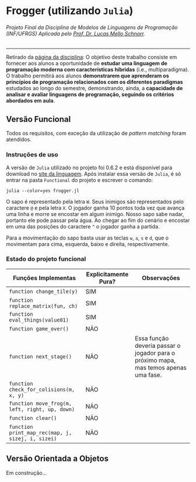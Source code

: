 
# Frogger (utilizando `Julia`)
###### Projeto Final da Disciplina de Modelos de Linguagens de Programação (INF/UFRGS) Aplicada pelo [Prof. Dr. Lucas Mello Schnorr](https://github.com/schnorr/).
---
Retirado da [página da disciplina](https://github.com/schnorr/mlp/tree/master/projeto):
O objetivo deste trabalho consiste em fornecer aos alunos a oportunidade de **estudar uma linguagem de programação moderna com características híbridas** (i.e., multiparadigma). O trabalho permitirá aos alunos **demonstrarem que aprenderam os princípios de programação relacionados com os diferentes paradigmas** estudados ao longo do semestre, demonstrando, ainda, a **capacidade de analisar e avaliar linguagens de programação, seguindo os critérios abordados em aula**.

## Versão Funcional
Todos os requisitos, com exceção da utilização de *pattern matching* foram atendidos.

### Instruções de uso

A versão de `Julia` utilizado no projeto foi 0.6.2 e está disponível para download no [site da linguagem](https://julialang.org/downloads/).
Após instalar essa versão de `Julia`, é só entrar na pasta `Functional` do projeto e escrever o comando:

    julia --color=yes frogger.jl

O sapo é representado pela letra `W`. Seus inimigos são representados pelo caractere `@` e pela letra `X`. O jogador ganha 10 pontos toda vez que avança uma linha e morre se encostar em algum inimigo. Nosso sapo sabe nadar, portanto ele pode passar pela água. Ao chegar ao fim do cenário e encostar em uma das posições do caractere `^` o jogador ganha a partida.

Para a movimentação do sapo basta usar as teclas `w`, `a`, `s` e `d`, que o movimentam para cima, esquerda, baixo e direita, respectivamente.

### Estado do projeto funcional
| Funções Implementas | Explicitamente Pura?  | Observações |
| ------------ | ------------ | ------------ |
| `function change_tile(y)` | SIM |  |
| `function replace_matrix(fun, ch)` | SIM |  |
| `function eval_things(value01)` | SIM |  |
| `function game_over()` | NÃO |  |
| `function next_stage()` | NÃO | Essa função deveria passar o jogador para o próximo mapa, mas temos apenas uma fase. |
| `function check_for_colisions(m, x, y)` | NÃO |  |
| `function move_frog(m, left, right, up, down) ` | NÃO |  |
| `function clear()` | NÃO |  |
| `function print_map_rec(map, j, sizej, i, sizei)` | NÃO |  |

## Versão Orientada a Objetos
Em construção...
